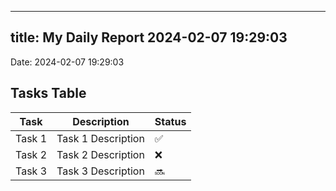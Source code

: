 
---
title: My Daily Report 2024-02-07 19:29:03
---

Date: 2024-02-07 19:29:03

## Tasks Table

| Task | Description | Status |
|------|-------------|--------|
| Task 1 | Task 1 Description | ✅ |
| Task 2 | Task 2 Description | ❌ |
| Task 3 | Task 3 Description | 🔜 |
